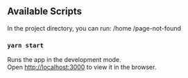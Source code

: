 

## Available Scripts

In the project directory, you can run:
/home
/page-not-found


### `yarn start`

Runs the app in the development mode.\
Open [http://localhost:3000](http://localhost:3000) to view it in the browser.

